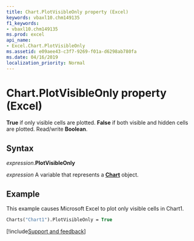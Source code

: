 ```yaml
---
title: Chart.PlotVisibleOnly property (Excel)
keywords: vbaxl10.chm149135
f1_keywords:
- vbaxl10.chm149135
ms.prod: excel
api_name:
- Excel.Chart.PlotVisibleOnly
ms.assetid: e09aee43-c3f7-9269-f01a-d6298ab780fa
ms.date: 04/16/2019
localization_priority: Normal
---
```



# Chart.PlotVisibleOnly property (Excel)

**True** if only visible cells are plotted. **False** if both visible and hidden cells are plotted. Read/write **Boolean**.


## Syntax

_expression_.**PlotVisibleOnly**

_expression_ A variable that represents a **[Chart](Excel.Chart(object).md)** object.


## Example

This example causes Microsoft Excel to plot only visible cells in Chart1.

```vb
Charts("Chart1").PlotVisibleOnly = True
```




[!include[Support and feedback](~/includes/feedback-boilerplate.md)]